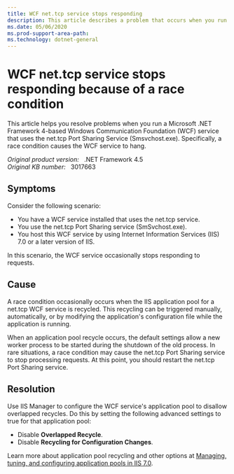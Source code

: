 ```yaml
---
title: WCF net.tcp service stops responding
description: This article describes a problem that occurs when you run a .NET Framework 4-based WCF service that uses the net.tcp Port Sharing Service (Smsvchost.exe), and provides a resolution.
ms.date: 05/06/2020
ms.prod-support-area-path: 
ms.technology: dotnet-general
---
```

# WCF net.tcp service stops responding because of a race condition

This article helps you resolve problems when you run a Microsoft .NET Framework 4-based Windows Communication Foundation (WCF) service that uses the net.tcp Port Sharing Service (Smsvchost.exe). Specifically, a race condition causes the WCF service to hang.

_Original product version:_ &nbsp; .NET Framework 4.5  
_Original KB number:_ &nbsp; 3017663

## Symptoms

Consider the following scenario:

- You have a WCF service installed that uses the net.tcp service.
- You use the net.tcp Port Sharing service (SmSvchost.exe).
- You host this WCF service by using Internet Information Services (IIS) 7.0 or a later version of IIS.

In this scenario, the WCF service occasionally stops responding to requests.

## Cause

A race condition occasionally occurs when the IIS application pool for a net.tcp WCF service is recycled. This recycling can be triggered manually, automatically, or by modifying the application's configuration file while the application is running.

When an application pool recycle occurs, the default settings allow a new worker process to be started during the shutdown of the old process. In rare situations, a race condition may cause the net.tcp Port Sharing service to stop processing requests. At this point, you should restart the net.tcp Port Sharing service.

## Resolution

Use IIS Manager to configure the WCF service's application pool to disallow overlapped recycles. Do this by setting the following advanced settings to true for that application pool:

- Disable **Overlapped Recycle**.
- Disable **Recycling for Configuration Changes**.

Learn more about application pool recycling and other options at [Managing, tuning, and configuring application pools in IIS 7.0](/previous-versions/tn-archive/cc745955(v=technet.10)).
